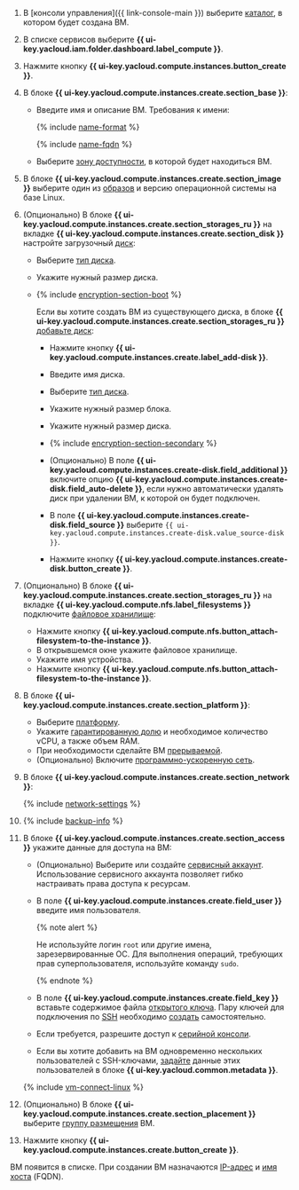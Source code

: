 1. В [консоли управления]({{ link-console-main }}) выберите [каталог](../../resource-manager/concepts/resources-hierarchy.md#folder), в котором будет создана ВМ.
1. В списке сервисов выберите **{{ ui-key.yacloud.iam.folder.dashboard.label_compute }}**.
1. Нажмите кнопку **{{ ui-key.yacloud.compute.instances.button_create }}**.
1. В блоке **{{ ui-key.yacloud.compute.instances.create.section_base }}**:
   * Введите имя и описание ВМ. Требования к имени:

     {% include [name-format](../../_includes/name-format.md) %}

     {% include [name-fqdn](../../_includes/compute/name-fqdn.md) %}

   * Выберите [зону доступности](../../overview/concepts/geo-scope.md), в которой будет находиться ВМ.
1. В блоке **{{ ui-key.yacloud.compute.instances.create.section_image }}** выберите один из [образов](../concepts/image.md) и версию операционной системы на базе Linux.
1. (Опционально) В блоке **{{ ui-key.yacloud.compute.instances.create.section_storages_ru }}** на вкладке **{{ ui-key.yacloud.compute.instances.create.section_disk }}** настройте загрузочный [диск](../concepts/disk.md):
   * Выберите [тип диска](../concepts/disk.md#disks_types).
   * Укажите нужный размер диска.

   
   * {% include [encryption-section-boot](../../_includes/compute/encryption-section-boot.md) %}


     Если вы хотите создать ВМ из существующего диска, в блоке **{{ ui-key.yacloud.compute.instances.create.section_storages_ru }}** [добавьте диск](../operations/vm-create/create-from-disks.md):
     * Нажмите кнопку **{{ ui-key.yacloud.compute.instances.create.label_add-disk }}**.
     * Введите имя диска.
     * Выберите [тип диска](../concepts/disk.md#disks_types).
     * Укажите нужный размер блока.
     * Укажите нужный размер диска.

     
     * {% include [encryption-section-secondary](../../_includes/compute/encryption-section-secondary.md) %}


     * (Опционально) В поле **{{ ui-key.yacloud.compute.instances.create-disk.field_additional }}** включите опцию **{{ ui-key.yacloud.compute.instances.create-disk.field_auto-delete }}**, если нужно автоматически удалять диск при удалении ВМ, к которой он будет подключен.
     * В поле **{{ ui-key.yacloud.compute.instances.create-disk.field_source }}** выберите `{{ ui-key.yacloud.compute.instances.create-disk.value_source-disk }}`.
     * Нажмите кнопку **{{ ui-key.yacloud.compute.instances.create-disk.button_create }}**.


1. (Опционально) В блоке **{{ ui-key.yacloud.compute.instances.create.section_storages_ru }}** на вкладке **{{ ui-key.yacloud.compute.nfs.label_filesystems }}** подключите [файловое хранилище](../concepts/filesystem.md):
   * Нажмите кнопку **{{ ui-key.yacloud.compute.nfs.button_attach-filesystem-to-the-instance }}**.
   * В открывшемся окне укажите файловое хранилище.
   * Укажите имя устройства.
   * Нажмите кнопку **{{ ui-key.yacloud.compute.nfs.button_attach-filesystem-to-the-instance }}**.


1. В блоке **{{ ui-key.yacloud.compute.instances.create.section_platform }}**:
   * Выберите [платформу](../concepts/vm-platforms.md).
   * Укажите [гарантированную долю](../../compute/concepts/performance-levels.md) и необходимое количество vCPU, а также объем RAM.
   * При необходимости сделайте ВМ [прерываемой](../concepts/preemptible-vm.md).
   * (Опционально) Включите [программно-ускоренную сеть](../concepts/software-accelerated-network.md).
  
1. В блоке **{{ ui-key.yacloud.compute.instances.create.section_network }}**:

   {% include [network-settings](../../_includes/compute/network-settings.md) %}


1. {% include [backup-info](../../_includes/compute/backup-info.md) %}


1. В блоке **{{ ui-key.yacloud.compute.instances.create.section_access }}** укажите данные для доступа на ВМ:
   * (Опционально) Выберите или создайте [сервисный аккаунт](../../iam/concepts/users/service-accounts.md). Использование сервисного аккаунта позволяет гибко настраивать права доступа к ресурсам.
   * В поле **{{ ui-key.yacloud.compute.instances.create.field_user }}** введите имя пользователя.

     {% note alert %}

     Не используйте логин `root` или другие имена, зарезервированные ОС. Для выполнения операций, требующих прав суперпользователя, используйте команду `sudo`.

     {% endnote %}

   * В поле **{{ ui-key.yacloud.compute.instances.create.field_key }}** вставьте содержимое файла [открытого ключа](../operations/vm-connect/ssh.md#creating-ssh-keys). Пару ключей для подключения по [SSH](../../glossary/ssh-keygen.md) необходимо [создать](../../compute/operations/vm-connect/ssh.md#creating-ssh-keys) самостоятельно.
   * Если требуется, разрешите доступ к [серийной консоли](../operations/serial-console/index.md).
   * Если вы хотите добавить на ВМ одновременно нескольких пользователей с SSH-ключами, [задайте](../concepts/vm-metadata.md#how-to-send-metadata) данные этих пользователей в блоке **{{ ui-key.yacloud.common.metadata }}**.

   {% include [vm-connect-linux](../../_includes/vm-connect-linux.md) %}

1. (Опционально) В блоке **{{ ui-key.yacloud.compute.instances.create.section_placement }}** выберите [группу размещения](../concepts/placement-groups.md) ВМ.
1. Нажмите кнопку **{{ ui-key.yacloud.compute.instances.create.button_create }}**.

ВМ появится в списке. При создании ВМ назначаются [IP-адрес](../../vpc/concepts/address.md) и [имя хоста](../../vpc/concepts/address.md#fqdn) (FQDN).